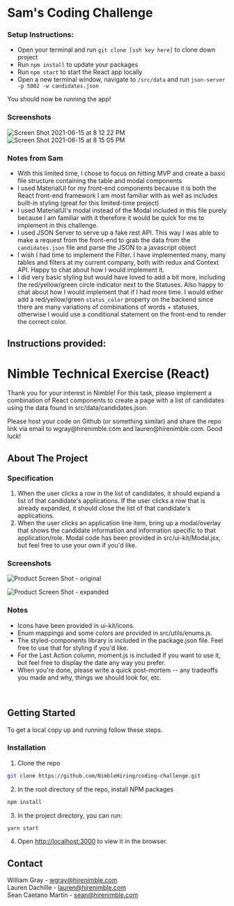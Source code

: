 # Sam's Coding Challenge

### Setup Instructions:

- Open your terminal and run `git clone [ssh key here]` to clone down project
- Run `npm install` to update your packages
- Run `npm start` to start the React app locally
- Open a new terminal window, navigate to `/src/data` and run `json-server -p 5002 -w candidates.json`

You should now be running the app!

### Screenshots

![Screen Shot 2021-06-15 at 8 12 22 PM](https://user-images.githubusercontent.com/42163390/122143731-a7388180-ce17-11eb-90de-bbe9cba406fa.png)
![Screen Shot 2021-06-15 at 8 15 05 PM](https://user-images.githubusercontent.com/42163390/122143735-a9024500-ce17-11eb-94a8-42131d254b9d.png)

### Notes from Sam

- With this limited time, I chose to focus on hitting MVP and create a basic file structure containing the table and modal components
- I used MaterialUI for my front-end components because it is both the React front-end framework I am most familiar with as well as includes built-in styling (great for this limited-time project)
- I used MaterialUI's modal instead of the Modal included in this file purely because I am familiar with it therefore it would be quick for me to implement in this challenge.
- I used JSON Server to serve up a fake rest API. This way I was able to make a request from the front-end to grab the data from the `candidates.json` file and parse the JSON to a javascript object
- I wish I had time to implement the Filter. I have implemented many, many tables and filters at my current company, both with redux and Context API. Happy to chat about how I would implement it.
- I did very basic styling but would have loved to add a bit more, including the red/yellow/green circle indicator next to the Statuses. Also happy to chat about how I would implement that if I had more time. I would either add a red/yellow/green `status_color` property on the backend since there are many variations of combinations of words + statuses, otherwise I would use a conditional statement on the front-end to render the correct color.




## Instructions provided:





# Nimble Technical Exercise (React)
<p>
  <p>
    Thank you for your interest in Nimble! For this task, please implement a combination of React components to create a page with a list of candidates using the data found in src/data/candidates.json.
  </p>

  <p>
    Please host your code on Github (or something similar) and share the repo link via email to wgray@hirenimble.com and lauren@hirenimble.com. Good luck!
  </p>

<!-- ABOUT THE PROJECT -->
## About The Project

### Specification

1. When the user clicks a row in the list of candidates, it should expand a list of that candidate's applications. If the user clicks a row that is already expanded, it should close the list of that candidate's applications.
2. When the user clicks an application line item, bring up a modal/overlay that shows the candidate information and information specific to that application/role. Modal code has been provided in src/ui-kit/Modal.jsx, but feel free to use your own if you'd like.

### Screenshots

![Product Screen Shot - original][product-screenshot-original]

![Product Screen Shot - expanded][product-screenshot-expanded]

### Notes

- Icons have been provided in ui-kit/icons.
- Enum mappings and some colors are provided in src/utils/enums.js.
- The styled-components library is included in the package.json file. Feel free to use that for styling if you'd like.
- For the Last Action column, moment.js is included if you want to use it, but feel free to display the date any way you prefer.
- When you're done, please write a quick post-mortem -- any tradeoffs you made and why, things we should look for, etc.
<br />


<!-- GETTING STARTED -->
## Getting Started

To get a local copy up and running follow these steps.

### Installation

1. Clone the repo
```sh
git clone https://github.com/NimbleHiring/coding-challenge.git
```
2. In the root directory of the repo, install NPM packages
```sh
npm install
```
3. In the project directory, you can run:
```sh
yarn start
```
4. Open [http://localhost:3000](http://localhost:3000) to view it in the browser.



<!-- CONTACT -->
## Contact

William Gray - wgray@hirenimble.com
<br />
Lauren Dachille - lauren@hirenimble.com
<br />
Sean Caetano Martin - sean@hirenimble.com



<!-- MARKDOWN LINKS & IMAGES -->
[product-screenshot-original]: public/original.png
[product-screenshot-expanded]: public/expanded.png
